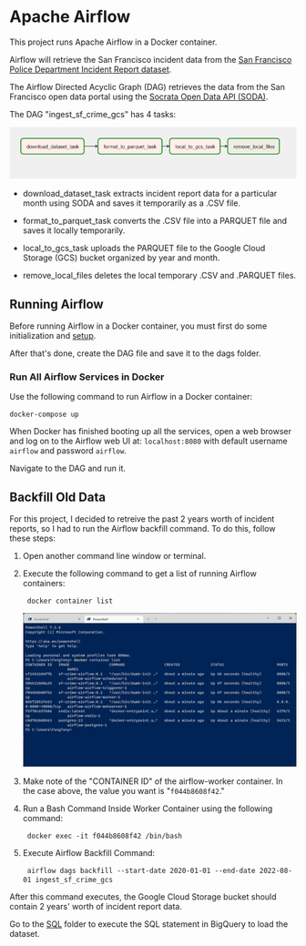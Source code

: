 # Apache Airflow

This project runs Apache Airflow in a Docker container.

Airflow will retrieve the San Francisco incident data from the [San Francisco Police Department Incident Report dataset](https://data.sfgov.org/Public-Safety/Police-Department-Incident-Reports-2018-to-Present/wg3w-h783).

The Airflow Directed Acyclic Graph (DAG) retrieves the data from the San Francisco open data portal using the [Socrata Open Data API (SODA)](https://dev.socrata.com/).

The DAG "ingest_sf_crime_gcs" has 4 tasks:

![ingest_sf_crime_gcs_dag](../images/airflow-dag-ingest_sf_crime_gcs.png)

* download_dataset_task extracts incident report data for a particular month using SODA and saves it temporarily as a .CSV file.

* format_to_parquet_task converts the .CSV file into a PARQUET file and saves it locally temporarily.

* local_to_gcs_task uploads the PARQUET file to the Google Cloud Storage (GCS) bucket organized by year and month.

* remove_local_files deletes the local temporary .CSV and .PARQUET files.

## Running Airflow

Before running Airflow in a Docker container, you must first do some initialization and [setup](./setup-docker.md).

After that's done, create the DAG file and save it to the dags folder.

### Run All Airflow Services in Docker

Use the following command to run Airflow in a Docker container:

    docker-compose up

When Docker has finished booting up all the services, open a web browser and log on to the Airflow web UI at:  `localhost:8080` with default username `airflow` and password `airflow`.

Navigate to the DAG and run it.

## Backfill Old Data

For this project, I decided to retreive the past 2 years worth of incident reports, so I had to run the Airflow backfill command.  To do this, follow these steps:

1. Open another command line window or terminal.

2. Execute the following command to get a list of running Airflow containers:

        docker container list

    ![docker container list](../images/docker-container-list.png)

3. Make note of the "CONTAINER ID" of the airflow-worker container.  In the case above, the value you want is "`f044b8608f42`."

4. Run a Bash Command Inside Worker Container using the following command:

        docker exec -it f044b8608f42 /bin/bash

5. Execute Airflow Backfill Command:

        airflow dags backfill --start-date 2020-01-01 --end-date 2022-08-01 ingest_sf_crime_gcs

After this command executes, the Google Cloud Storage bucket should contain 2 years' worth of incident report data.

Go to the [SQL](../SQL/) folder to execute the SQL statement in BigQuery to load the dataset.
